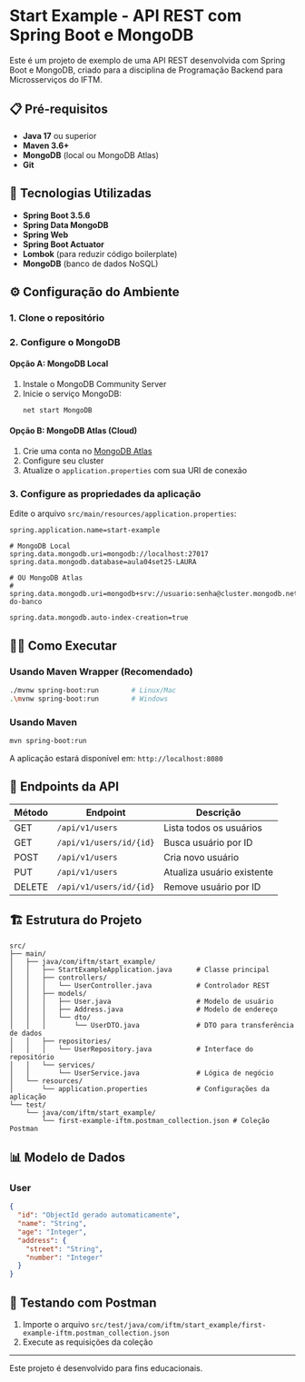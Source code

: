 # Start Example - API REST com Spring Boot e MongoDB

Este é um projeto de exemplo de uma API REST desenvolvida com Spring Boot e MongoDB, criado para a disciplina de Programação Backend para Microsserviços do IFTM.

## 📋 Pré-requisitos

- **Java 17** ou superior
- **Maven 3.6+**
- **MongoDB** (local ou MongoDB Atlas)
- **Git**

## 🚀 Tecnologias Utilizadas

- **Spring Boot 3.5.6**
- **Spring Data MongoDB**
- **Spring Web**
- **Spring Boot Actuator**
- **Lombok** (para reduzir código boilerplate)
- **MongoDB** (banco de dados NoSQL)

## ⚙️ Configuração do Ambiente

### 1. Clone o repositório

### 2. Configure o MongoDB

#### Opção A: MongoDB Local

1. Instale o MongoDB Community Server
2. Inicie o serviço MongoDB:
   ```cmd
   net start MongoDB
   ```

#### Opção B: MongoDB Atlas (Cloud)

1. Crie uma conta no [MongoDB Atlas](https://cloud.mongodb.com/)
2. Configure seu cluster
3. Atualize o `application.properties` com sua URI de conexão

### 3. Configure as propriedades da aplicação

Edite o arquivo `src/main/resources/application.properties`:

```properties
spring.application.name=start-example

# MongoDB Local
spring.data.mongodb.uri=mongodb://localhost:27017
spring.data.mongodb.database=aula04set25-LAURA

# OU MongoDB Atlas
# spring.data.mongodb.uri=mongodb+srv://usuario:senha@cluster.mongodb.net/nome-do-banco

spring.data.mongodb.auto-index-creation=true
```

## 🏃‍♂️ Como Executar

### Usando Maven Wrapper (Recomendado)

```bash
./mvnw spring-boot:run        # Linux/Mac
.\mvnw spring-boot:run        # Windows
```

### Usando Maven

```bash
mvn spring-boot:run
```

A aplicação estará disponível em: `http://localhost:8080`

## 📡 Endpoints da API

| Método | Endpoint                | Descrição                  |
| ------ | ----------------------- | -------------------------- |
| GET    | `/api/v1/users`         | Lista todos os usuários    |
| GET    | `/api/v1/users/id/{id}` | Busca usuário por ID       |
| POST   | `/api/v1/users`         | Cria novo usuário          |
| PUT    | `/api/v1/users`         | Atualiza usuário existente |
| DELETE | `/api/v1/users/id/{id}` | Remove usuário por ID      |

## 🏗️ Estrutura do Projeto

```
src/
├── main/
│   ├── java/com/iftm/start_example/
│   │   ├── StartExampleApplication.java      # Classe principal
│   │   ├── controllers/
│   │   │   └── UserController.java           # Controlador REST
│   │   ├── models/
│   │   │   ├── User.java                     # Modelo de usuário
│   │   │   ├── Address.java                  # Modelo de endereço
│   │   │   └── dto/
│   │   │       └── UserDTO.java              # DTO para transferência de dados
│   │   ├── repositories/
│   │   │   └── UserRepository.java           # Interface do repositório
│   │   └── services/
│   │       └── UserService.java              # Lógica de negócio
│   └── resources/
│       └── application.properties            # Configurações da aplicação
└── test/
    └── java/com/iftm/start_example/
        └── first-example-iftm.postman_collection.json # Coleção Postman
```

## 📊 Modelo de Dados

### User

```json
{
  "id": "ObjectId gerado automaticamente",
  "name": "String",
  "age": "Integer",
  "address": {
    "street": "String",
    "number": "Integer"
  }
}
```

## 🔧 Testando com Postman

1. Importe o arquivo `src/test/java/com/iftm/start_example/first-example-iftm.postman_collection.json`
2. Execute as requisições da coleção

---

Este projeto é desenvolvido para fins educacionais.
